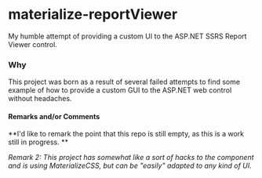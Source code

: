 # materialize-reportViewer
My humble attempt of providing a custom UI to the ASP.NET SSRS Report Viewer control.

### Why
This project was born as a result of several failed attempts to find some example of how to provide a custom GUI to the ASP.NET web control without headaches.

#### Remarks and/or Comments

**I'd like to remark the point that this repo is still empty, as this is a work still in progress. **

*Remark 2: This project has somewhat like a sort of hacks to the component and is using MaterializeCSS, but can be "easily" adapted to any kind of UI.*

